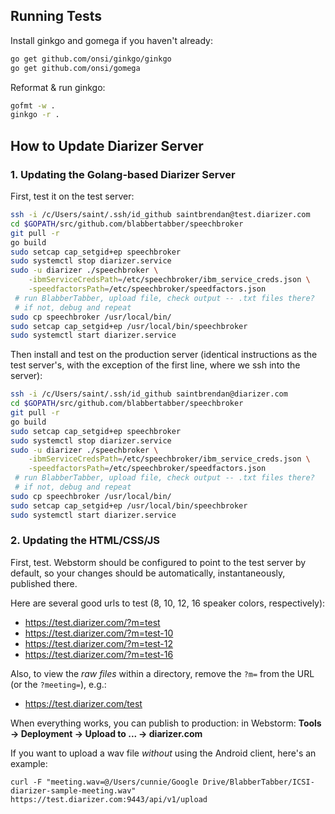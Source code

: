 ## Running Tests

Install ginkgo and gomega if you haven't already:
```bash
go get github.com/onsi/ginkgo/ginkgo
go get github.com/onsi/gomega
```

Reformat & run ginkgo:
```bash
gofmt -w .
ginkgo -r .
```

## How to Update Diarizer Server

### 1. Updating the Golang-based Diarizer Server


First, test it on the test server:

```bash
ssh -i /c/Users/saint/.ssh/id_github saintbrendan@test.diarizer.com
cd $GOPATH/src/github.com/blabbertabber/speechbroker
git pull -r
go build
sudo setcap cap_setgid+ep speechbroker
sudo systemctl stop diarizer.service
sudo -u diarizer ./speechbroker \
    -ibmServiceCredsPath=/etc/speechbroker/ibm_service_creds.json \
    -speedfactorsPath=/etc/speechbroker/speedfactors.json
 # run BlabberTabber, upload file, check output -- .txt files there?
 # if not, debug and repeat
sudo cp speechbroker /usr/local/bin/
sudo setcap cap_setgid+ep /usr/local/bin/speechbroker
sudo systemctl start diarizer.service
```

Then install and test on the production server (identical instructions as the test server's, with the exception of
the first line, where we ssh into the server):

```bash
ssh -i /c/Users/saint/.ssh/id_github saintbrendan@diarizer.com
cd $GOPATH/src/github.com/blabbertabber/speechbroker
git pull -r
go build
sudo setcap cap_setgid+ep speechbroker
sudo systemctl stop diarizer.service
sudo -u diarizer ./speechbroker \
    -ibmServiceCredsPath=/etc/speechbroker/ibm_service_creds.json \
    -speedfactorsPath=/etc/speechbroker/speedfactors.json
 # run BlabberTabber, upload file, check output -- .txt files there?
 # if not, debug and repeat
sudo cp speechbroker /usr/local/bin/
sudo setcap cap_setgid+ep /usr/local/bin/speechbroker
sudo systemctl start diarizer.service
```

### 2. Updating the HTML/CSS/JS

First, test. Webstorm should be configured to point to the test server by default, so your changes should be
automatically, instantaneously, published there.

Here are several good urls to test (8, 10, 12, 16 speaker colors, respectively):

* <https://test.diarizer.com/?m=test>
* <https://test.diarizer.com/?m=test-10>
* <https://test.diarizer.com/?m=test-12>
* <https://test.diarizer.com/?m=test-16>

Also, to view the _raw files_ within a directory, remove the `?m=` from the URL (or the `?meeting=`),
e.g.:

* <https://test.diarizer.com/test>

When everything works, you can publish to production:
in Webstorm: **Tools &rarr; Deployment &rarr; Upload to ... &rarr; diarizer.com**

If you want to upload a wav file _without_ using the Android client, here's an example:

```
curl -F "meeting.wav=@/Users/cunnie/Google Drive/BlabberTabber/ICSI-diarizer-sample-meeting.wav" https://test.diarizer.com:9443/api/v1/upload
```
